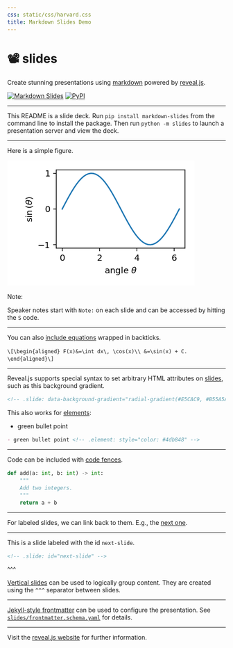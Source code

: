 ```yaml
---
css: static/css/harvard.css
title: Markdown Slides Demo
---
```


# 📽️ slides

Create stunning presentations using [markdown](https://www.markdownguide.org) powered by [reveal.js](https://revealjs.com).

[![Markdown Slides](https://github.com/tillahoffmann/slides/actions/workflows/main.yaml/badge.svg)](https://github.com/tillahoffmann/slides/actions/workflows/main.yaml)
[![PyPI](https://img.shields.io/pypi/v/markdown-slides)](https://pypi.org/project/markdown-slides/)

---

This README is a slide deck. Run `pip install markdown-slides` from the command line to install the package. Then run `python -m slides` to launch a presentation server and view the deck.

---

Here is a simple figure.

![](figure.png)

Note:

Speaker notes start with `Note:` on each slide and can be accessed by hitting the `S` code.

---

You can also [include equations](https://revealjs.com/math/#markdown) wrapped in backticks.

`\[\begin{aligned}
F(x)&=\int dx\, \cos(x)\\
&=\sin(x) + C.
\end{aligned}\]`

---

Reveal.js supports special syntax to set arbitrary HTML attributes on [slides](https://revealjs.com/markdown/#slide-attributes), such as this background gradient.

<!-- .slide: data-background-gradient="radial-gradient(white, #E5CAC9)" -->

```html
<!-- .slide: data-background-gradient="radial-gradient(#E5CAC9, #B55A5A)" -->
```

This also works for [elements](https://revealjs.com/markdown/#element-attributes):
- green bullet point <!-- .element: style="color: #4db848" -->

```markdown
- green bullet point <!-- .element: style="color: #4db848" -->
```

---

Code can be included with [code fences](https://www.markdownguide.org/extended-syntax/#fenced-code-blocks).

```python
def add(a: int, b: int) -> int:
    """
    Add two integers.
    """
    return a + b
```

---

For labeled slides, we can link back to them. E.g., the [next one](#next-slide).

---

<!-- .slide: id="next-slide" -->

This is a slide labeled with the id `next-slide`.

```markdown
<!-- .slide: id="next-slide" -->
```

^^^

[Vertical slides](https://revealjs.com/vertical-slides/) can be used to logically group content. They are created using the `^^^` separator between slides.

---

[Jekyll-style frontmatter](https://jekyllrb.com/docs/front-matter/) can be used to configure the presentation. See [`slides/frontmatter.schema.yaml`](slides/frontmatter.schema.yaml) for details.

---

Visit the [reveal.js website](https://revealjs.com/markdown/) for further information.

